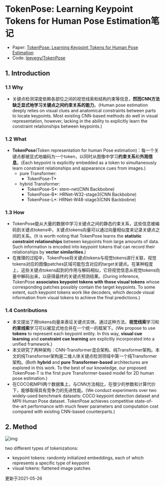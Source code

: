 # TokenPose: Learning Keypoint Tokens for Human Pose Estimation笔记

+ Paper: [TokenPose: Learning Keypoint Tokens for Human Pose Estimation](https://arxiv.org/abs/2104.03516)
+ Code: [leeyegy/TokenPose](https://github.com/leeyegy/TokenPose)

## 1. Introduction

### 1.1 Why

+ 关键点检测深度依赖各部位之间的视觉线索和结构约束等信息，**然而CNN方法缺乏显式地学习关键点之间约束关系的能力**。(Human pose estimation deeply relies on visual clues and anatomical constraints between parts to locate keypoints. Most existing CNN-based methods do well in visual representation, however, lacking in the ability to explicitly learn the constraint relationships between keypoints.)

### 1.2 What

+ **TokenPose**(Token representation for human Pose estimation)：每一个关键点都被显式地编码为一个token，以同时从图像中学习**约束关系**和**外观信息**。(Each keypoint is explicitly embedded as a token to simultaneously learn constraint relationships and appearance cues from images.)
  + pure Transformer:
    + TokenPose-T*
  + hybrid Transformer:
    + TokenPose-S*: stem-net(CNN Backbobne)
    + TokenPose-B*: HRNet-W32-stage3(CNN Backbobne)
    + TokenPose-L*: HRNet-W48-stage3(CNN Backbobne)

### 1.3 How

+ TokenPose能从大量的数据中学习关键点之间的静态约束关系，这些信息被编码到关键点tokens中，关键点tokens向量可以通过向量相似度来记录关键点之间的关系。(It is worth noting that TokenPose learns the **statistic constraint relationships** between keypoints from large amounts of data. Such information is encoded into keypoint tokens that can record their relationships by **vector similarities**.)
+ 在推理的过程中，TokenPose将关键点tokens与视觉tokens进行关联，视觉tokens对应的图像patches区域可能包含对应的target关键点。在某种程度上，这些关键点tokens起到的作用与解码相似，它将视觉信息从视觉tokens向量中解码出来，以获得最终的关键点预测结果。(During inference, TokenPose **associates keypoint tokens with those visual tokens** whose corresponding patches possibly contain the target keypoints. To some extent, such keypoint tokens work like decoders, which decode visual information from visual tokens to achieve the final predictions.)

### 1.4 Contributions

+ 本文提出了用tokens向量来表征关键点实体。通过这种方法，**视觉线索**学习和**约束线索**学习可以被显式地合并在一个统一的框架下。(We propose to use **tokens** to represent each keypoint entity. In this way, **visual cue learning** and **constraint cue learning** are explicitly incorporated into a unified framework.)
+ 本文研究了两种架构：CNN-Transformer混合架构、纯Transformer架构。本文的纯Transformer架构是二维人体关键点检测领域中第一个纯Transformer架构。(Both **hybrid** and **pure Transformer-based** architectures are explored in this work. To the best of our knowledge, our proposed TokenPose-T is the first pure Transformer-based model for 2D human pose estimation.)
+ 在COCO和MPII两个数据集上，与CNN方法相比，在很少的参数和计算代价下，能够取得具有竞争力的先进性能。(We conduct experiments over two widely-used benchmark datasets: COCO keypoint detection dataset and MPII Human Pose dataset. TokenPose achieves competitive state-of-the-art performance with much fewer parameters and computation cost compared with existing CNN-based counterparts.)



## 2. Method

![img](https://user-images.githubusercontent.com/35657511/115194348-ed2adf00-a11f-11eb-96c5-3fd442bffbde.png)



two different types of tokenizations:

+ keypoint tokens: randomly initialized embeddings, each of which represents a specific type of keypoint
+ visual tokens: flattened image patches



更新于2021-05-26

